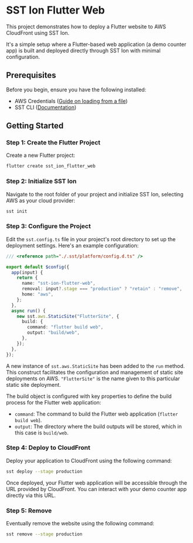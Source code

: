 # SST Ion Flutter Web

This project demonstrates how to deploy a Flutter website to AWS CloudFront using SST Ion.

It's a simple setup where a Flutter-based web application (a demo counter app) is built and deployed directly through SST Ion with minimal configuration.

## Prerequisites

Before you begin, ensure you have the following installed:

- AWS Credentials ([Guide on loading from a file](https://docs.sst.dev/advanced/iam-credentials#loading-from-a-file))
- SST CLI ([Documentation](https://ion.sst.dev/docs/reference/cli))

## Getting Started

### Step 1: Create the Flutter Project

Create a new Flutter project:

```bash
flutter create sst_ion_flutter_web
```

### Step 2: Initialize SST Ion

Navigate to the root folder of your project and initialize SST Ion, selecting AWS as your cloud provider:

```bash
sst init
```

### Step 3: Configure the Project

Edit the `sst.config.ts` file in your project's root directory to set up the deployment settings. Here's an example configuration:

```typescript
/// <reference path="./.sst/platform/config.d.ts" />

export default $config({
  app(input) {
    return {
      name: "sst-ion-flutter-web",
      removal: input?.stage === "production" ? "retain" : "remove",
      home: "aws",
    };
  },
  async run() {
    new sst.aws.StaticSite("FlutterSite", {
      build: {
        command: "flutter build web",
        output: "build/web",
      },
    });
  },
});
```

A new instance of `sst.aws.StaticSite` has been added to the `run` method. This construct facilitates the configuration and management of static site deployments on AWS.
`"FlutterSite"` is the name given to this particular static site deployment.

The build object is configured with key properties to define the build process for the Flutter web application:

- `command`: The command to build the Flutter web application (`flutter build web`).
- `output`: The directory where the build outputs will be stored, which in this case is `build/web`.

### Step 4: Deploy to CloudFront

Deploy your application to CloudFront using the following command:

```bash
sst deploy --stage production
```

Once deployed, your Flutter web application will be accessible through the URL provided by CloudFront. You can interact with your demo counter app directly via this URL.

### Step 5: Remove

Eventually remove the website using the following command:

```bash
sst remove --stage production
```
